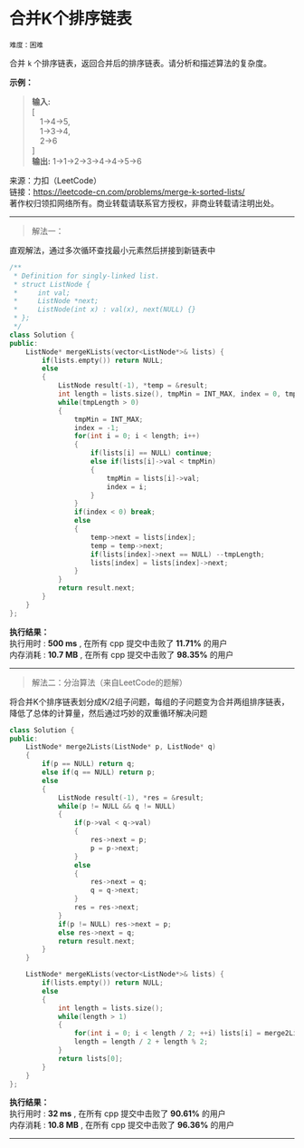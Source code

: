 # 合并K个排序链表 #  
`难度：困难` 
 
合并 `k` 个排序链表，返回合并后的排序链表。请分析和描述算法的复杂度。  

**示例：**   
>**输入:**  
>[  
>&emsp;1->4->5,  
>&emsp;1->3->4,  
>&emsp;2->6  
>]  
>**输出:** 1->1->2->3->4->4->5->6  

来源：力扣（LeetCode）  
链接：https://leetcode-cn.com/problems/merge-k-sorted-lists/  
著作权归领扣网络所有。商业转载请联系官方授权，非商业转载请注明出处。  

---  
>解法一：  

直观解法，通过多次循环查找最小元素然后拼接到新链表中  
```C++
/**
 * Definition for singly-linked list.
 * struct ListNode {
 *     int val;
 *     ListNode *next;
 *     ListNode(int x) : val(x), next(NULL) {}
 * };
 */
class Solution {
public:
    ListNode* mergeKLists(vector<ListNode*>& lists) {
        if(lists.empty()) return NULL;
        else
        {
            ListNode result(-1), *temp = &result;
            int length = lists.size(), tmpMin = INT_MAX, index = 0, tmpLength = length;
            while(tmpLength > 0)
            {
                tmpMin = INT_MAX;
                index = -1;
                for(int i = 0; i < length; i++)
                {
                    if(lists[i] == NULL) continue;
                    else if(lists[i]->val < tmpMin)
                    {
                        tmpMin = lists[i]->val;
                        index = i;
                    }
                }
                if(index < 0) break;
                else
                {
                    temp->next = lists[index];
                    temp = temp->next;
                    if(lists[index]->next == NULL) --tmpLength;
                    lists[index] = lists[index]->next;
                }
            }
            return result.next;
        }
    }
};
```  

**执行结果：**  
执行用时 : **500 ms** , 在所有 cpp 提交中击败了 **11.71%** 的用户  
内存消耗 : **10.7 MB** , 在所有 cpp 提交中击败了 **98.35%** 的用户  

---  
>解法二：分治算法（来自LeetCode的题解）  

将合并K个排序链表划分成K/2组子问题，每组的子问题变为合并两组排序链表，降低了总体的计算量，然后通过巧妙的双重循环解决问题  
```C++
class Solution {
public:
    ListNode* merge2Lists(ListNode* p, ListNode* q)
    {
        if(p == NULL) return q;
        else if(q == NULL) return p;
        else
        {
            ListNode result(-1), *res = &result;
            while(p != NULL && q != NULL)
            {
                if(p->val < q->val)
                {
                    res->next = p;
                    p = p->next;
                }
                else
                {
                    res->next = q;
                    q = q->next;
                }
                res = res->next;
            }
            if(p != NULL) res->next = p;
            else res->next = q;
            return result.next;
        }
    }

    ListNode* mergeKLists(vector<ListNode*>& lists) {
        if(lists.empty()) return NULL;
        else
        {
            int length = lists.size();
            while(length > 1)
            {
                for(int i = 0; i < length / 2; ++i) lists[i] = merge2Lists(lists[i], lists[length - 1 - i]);
                length = length / 2 + length % 2;
            }
            return lists[0];
        }
    }
};
```  

**执行结果：**  
执行用时 : **32 ms** , 在所有 cpp 提交中击败了 **90.61%** 的用户  
内存消耗 : **10.8 MB** , 在所有 cpp 提交中击败了 **96.36%** 的用户  

---  